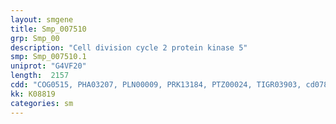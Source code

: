 ```yaml
---
layout: smgene
title: Smp_007510
grp: Smp_00
description: "Cell division cycle 2 protein kinase 5"
smp: Smp_007510.1
uniprot: "G4VF20"
length:  2157
cdd: "COG0515, PHA03207, PLN00009, PRK13184, PTZ00024, TIGR03903, cd07864, cl21453, pfam00069, smart00220"
kk: K08819
categories: sm
---
```

